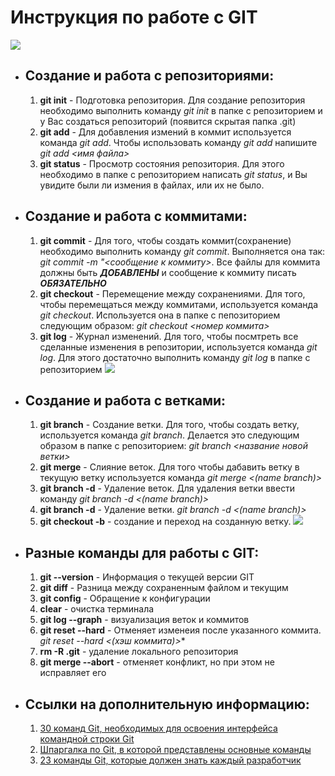 # Инструкция по работе с GIT #
![](gitkommand.jpeg)
* ## Создание и работа с репозиториями: ##
    1. **git init** - Подготовка репозитория. Для создание репозитория необходимо выполнить команду *git init*  в папке с репозиторием и у Вас создаться репозиторий (появится скрытая папка .git)
    2. **git add** - Для добавления измений в коммит используется команда *git add*. Чтобы использовать команду *git add* напишите *git add <имя файла>*
    3. **git status** - Просмотр состояния репозитория. Для этого необходимо в папке с репозиторием написать *git status*, и Вы увидите были ли измения в файлах, или их не было.

* ## Создание и работа с коммитами: ##
    1. **git commit** - Для того, чтобы создать коммит(сохранение) необходимо выполнить команду *git commit*. Выполняется она так: *git commit -m "<сообщение к коммиту>*. Все файлы для коммита должны быть ***ДОБАВЛЕНЫ*** и сообщение к коммиту писать ***ОБЯЗАТЕЛЬНО***
    2. **git checkout** - Перемещение между сохранениями. Для того, чтобы перемещаться между коммитами, используется команда *git checkout*. Используется она в папке с пепозиторием следующим образом: *git checkout <номер коммита>*
    3. **git log** - Журнал изменений. Для того, чтобы посмтреть все сделанные изменения в репозитории, используется команда *git log*. Для этого достаточно выполнить команду *git log* в папке с репозиторием
![](commits.jpg)    
* ## Создание и работа с ветками: ##
    1. **git branch** - Создание ветки. Для того, чтобы создать ветку, используется команда *git branch*. Делается это следующим образом в папке с репозиторием: *git branch <название новой ветки>*
    2. **git merge** - Слияние веток. Для того чтобы дабавить ветку в текущую ветку используется команда *git merge <(name branch)>*
    3. **git branch -d** - Удаление веток. Для удаления ветки ввести команду *git branch -d <(name branch)>*
    4. **git branch -d** - Удаление ветки. *git branch -d <(name branch)>*
    5. **git checkout -b** - создание и переход на созданную ветку. 
![](branches.png)
* ## Разные команды для работы с GIT: ##
    1. **git --version** - Информация о текущей версии GIT
    2. **git diff** - Разница между сохраненным файлом и текущим
    3. **git config** - Обращение к конфигурации
    4. **clear** - очистка терминала
    5. **git log --graph** - визуализация веток и коммитов
    6. **git reset --hard** - Отменяет изменеия после указанного коммита. *git reset --hard <(хэш коммита)>**
    7. **rm -R .git** - удаление локального репозитория
    8. **git merge --abort** - отменяет конфликт, но при этом не исправляет его
* ## Ссылки на дополнительную информацию: ##
    1. [30 команд Git, необходимых для освоения интерфейса командной строки Git](https://habr.com/ru/company/ruvds/blog/599929/) 
    2. [Шпаргалка по Git, в которой представлены основные команды](https://proglib.io/p/git-cheatsheet)
    3. [23 команды Git, которые должен знать каждый разработчик](https://www.cloud4y.ru/blog/23-git-command/)
   